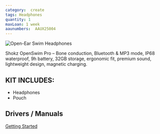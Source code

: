 ```yaml
---
category:  create
tags: Headphones
quantity: 1
maxLoan: 1 week
aaunumbers:  AAUX25004
---
```

![Open-Ear Swim Headphones](https://www.pulsure.dk/media/catalog/product/cache/d24a34bded6d2df740ef66d66d2112c9/o/p/openswim-pro-samlet.png)

Shokz OpenSwim Pro – Bone conduction, Bluetooth & MP3 mode, IP68 waterproof, 9h battery, 32GB storage, ergonomic fit, premium sound, lightweight design, magnetic charging.
## KIT INCLUDES:
-  Headphones 
-  Pouch

## Drivers / Manuals
[Getting Started](https://shokz.com/products/openswimpro)




